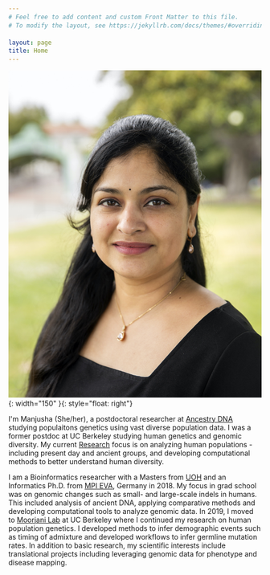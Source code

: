 ```yaml
---
# Feel free to add content and custom Front Matter to this file.
# To modify the layout, see https://jekyllrb.com/docs/themes/#overriding-theme-defaults

layout: page
title: Home
---
```


![My image 1](./files/MC_main2.jpg){: width="150" }{: style="float: right"}

I'm Manjusha (She/her), a postdoctoral researcher at [Ancestry DNA](https://www.ancestry.com/) studying populaitons genetics using vast diverse population data. I was a former postdoc at UC Berkeley studying human genetics and genomic diversity. My current [Research](/research/) focus is on analyzing human populations - including present day and ancient groups, and developing computational methods to better understand human diversity. <br>

I am a Bioinformatics researcher with a Masters from [UOH](https://uohyd.ac.in/) and an Informatics Ph.D. from [MPI EVA](https://www.eva.mpg.de/index/), Germany in 2018. My focus in grad school was on genomic changes such as small- and large-scale indels in humans. This included analysis of ancient DNA, applying comparative methods and developing computational tools to analyze genomic data. In 2019, I moved to [Moorjani Lab](https://www.moorjanilab.org/) at UC Berkeley where I continued my research on human population genetics. I developed methods to infer demographic events such as timing of admixture and developed workflows to infer germline mutation rates. In addition to basic research, my scientific interests include translational projects including leveraging genomic data for phenotype and disease mapping. <br>

